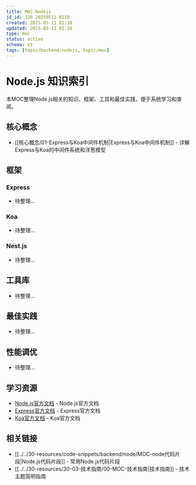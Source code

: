 ```yaml
---
title: MOC-Nodejs
jd_id: J20-20250511-0118
created: 2025-05-11 01:18
updated: 2025-05-11 01:18
type: moc
status: active
schema: v1
tags: [topic/backend/nodejs, topic/moc]
---
```


# Node.js 知识索引

本MOC整理Node.js相关的知识、框架、工具和最佳实践，便于系统学习和查阅。

## 核心概念

- [[核心概念/01-Express与Koa中间件机制|Express与Koa中间件机制]] - 详解Express与Koa的中间件系统和洋葱模型

## 框架

### Express

- 待整理...

### Koa

- 待整理...

### Nest.js

- 待整理...

## 工具库

- 待整理...

## 最佳实践

- 待整理...

## 性能调优

- 待整理...

## 学习资源

- [Node.js官方文档](https://nodejs.org/en/docs/) - Node.js官方文档
- [Express官方文档](https://expressjs.com/) - Express官方文档
- [Koa官方文档](https://koajs.com/) - Koa官方文档

## 相关链接

- [[../../30-resources/code-snippets/backend/node/MOC-node代码片段|Node.js代码片段]] - 常用Node.js代码片段
- [[../../30-resources/30-03-技术指南/00-MOC-技术指南|技术指南]] - 技术主题简明指南 